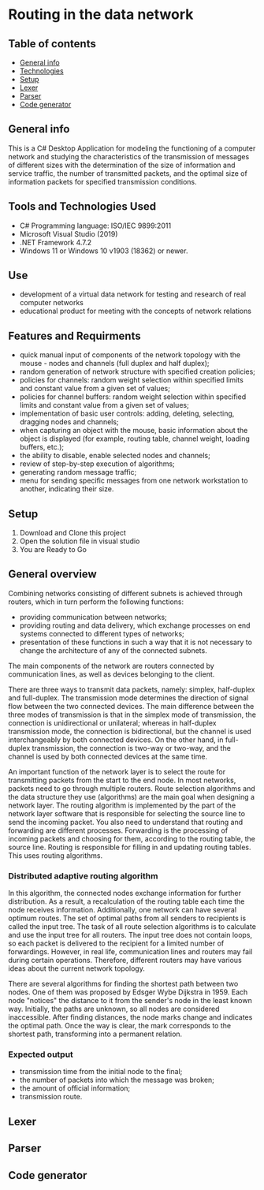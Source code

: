 <h1>Routing in the data network</h1>

## Table of contents
* [General info](#general-info)
* [Technologies](#technologies)
* [Setup](#setup)
* [Lexer](#lexer)
* [Parser](#parser)
* [Code generator](#code_generator)

## General info

This is a C# Desktop Application for modeling the functioning of a computer network and studying the characteristics of the transmission of messages of different sizes with the determination of the size of information and service traffic, the number of transmitted packets, and the optimal size of information packets for specified transmission conditions.
	
## Tools and Technologies Used

* C# Programming language: ISO/IEC 9899:2011
* Microsoft Visual Studio (2019)
* .NET Framework 4.7.2
* Windows 11 or Windows 10 v1903 (18362) or newer.

 ## Use
 
 - development of a virtual data network for testing and research of real computer networks
 - educational product for meeting with the concepts of network relations

## Features and Requirments

- quick manual input of components of the network topology with the mouse - nodes and channels (full duplex and half duplex);
- random generation of network structure with specified creation policies;
- policies for channels: random weight selection within specified limits and constant value from a given set of values;
- policies for channel buffers: random weight selection within specified limits and constant value from a given set of values;
- implementation of basic user controls: adding, deleting, selecting, dragging nodes and channels;
- when capturing an object with the mouse, basic information about the object is displayed (for example, routing table, channel weight, loading buffers, etc.);
- the ability to disable, enable selected nodes and channels;
- review of step-by-step execution of algorithms;
- generating random message traffic;
- menu for sending specific messages from one network workstation to another, indicating their size.

## Setup

1. Download and Clone this project
2. Open the solution file in visual studio
2. You are Ready to Go

## General overview

Combining networks consisting of different subnets is achieved through routers, which in turn perform the following functions:

- providing communication between networks;
- providing routing and data delivery, which exchange processes on end systems connected to different types of networks;
- presentation of these functions in such a way that it is not necessary to change the architecture of any of the connected subnets.

The main components of the network are routers connected by communication lines, as well as devices belonging to the client.

There are three ways to transmit data packets, namely: simplex, half-duplex and full-duplex. The transmission mode determines the direction of signal flow between the two connected devices.
The main difference between the three modes of transmission is that in the simplex mode of transmission, the connection is unidirectional or unilateral; whereas in half-duplex transmission mode, the connection is bidirectional, but the channel is used interchangeably by both connected devices. On the other hand, in full-duplex transmission, the connection is two-way or two-way, and the channel is used by both connected devices at the same time.

An important function of the network layer is to select the route for transmitting packets from the start to the end node. In most networks, packets need to go through multiple routers. Route selection algorithms and the data structure they use (algorithms) are the main goal when designing a network layer.
The routing algorithm is implemented by the part of the network layer software that is responsible for selecting the source line to send the incoming packet. You also need to understand that routing and forwarding are different processes. Forwarding is the processing of incoming packets and choosing for them, according to the routing table, the source line. Routing is responsible for filling in and updating routing tables. This uses routing algorithms.

<h3>Distributed adaptive routing algorithm</h3>

In this algorithm, the connected nodes exchange information for further distribution. As a result, a recalculation of the routing table each time the node receives information.
Additionally, one network can have several optimum routes. The set of optimal paths from all senders to recipients is called the input tree. The task of all route selection algorithms is to calculate and use the input tree for all routers. The input tree does not contain loops, so each packet is delivered to the recipient for a limited number of forwardings. However, in real life, communication lines and routers may fail during certain operations. Therefore, different routers may have various ideas about the current network topology.

There are several algorithms for finding the shortest path between two nodes. One of them was proposed by Edsger Wybe Dijkstra in 1959. Each node "notices" the distance to it from the sender's node in the least known way. Initially, the paths are unknown, so all nodes are considered inaccessible. After finding distances, the node marks change and indicates the optimal path. Once the way is clear, the mark corresponds to the shortest path, transforming into a permanent relation.

<h3>Expected output</h3>

- transmission time from the initial node to the final;
- the number of packets into which the message was broken;
- the amount of official information;
- transmission route.


## Lexer



## Parser




## Code generator


